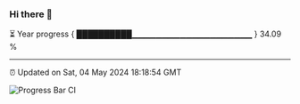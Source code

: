 ### Hi there 👋

⏳ Year progress { ██████████▁▁▁▁▁▁▁▁▁▁▁▁▁▁▁▁▁▁▁▁ } 34.09 %

---

⏰ Updated on Sat, 04 May 2024 18:18:54 GMT

![Progress Bar CI](https://github.com/liununu/liununu/workflows/Progress%20Bar%20CI/badge.svg)
